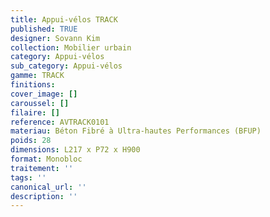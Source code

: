 ```yaml
---
title: Appui-vélos TRACK 
published: TRUE
designer: Sovann Kim
collection: Mobilier urbain
category: Appui-vélos 
sub_category: Appui-vélos 
gamme: TRACK 
finitions: 
cover_image: []
caroussel: []
filaire: []
reference: AVTRACK0101
materiau: Béton Fibré à Ultra-hautes Performances (BFUP)
poids: 28
dimensions: L217 x P72 x H900 
format: Monobloc
traitement: ''
tags: ''
canonical_url: ''
description: ''
---
```

